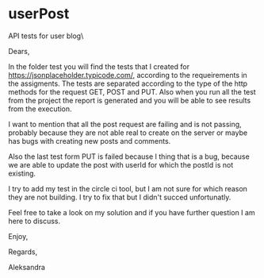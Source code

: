 # userPost
API tests for user blog\

Dears, 

In the folder test you will find the tests that I created for https://jsonplaceholder.typicode.com/, according to the requeirements in the assigments. 
The tests are separated according to the type of the http methods for the request GET, POST and PUT. 
Also when you run all the test from the project the report is generated and you will be able to see results from the execution. 

I want to mention that all the post request are failing and is not passing, probably because they are not able real to create on the server or maybe has bugs with creating new posts and comments. 

Also the last test form PUT is failed because I thing that is a bug, because we are able to update the post with userId for which the postId is not existing.

I try to add my test in the circle ci tool, but I am not sure for which reason they are not building. I try to fix that but I didn't succed unfortunatly. 

Feel free to take a look on my solution and if you have further question I am here to discuss. 

Enjoy, 

Regards, 

Aleksandra
